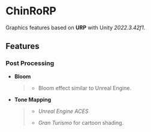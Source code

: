 # ChinRoRP
Graphics features based on **URP** with Unity *2022.3.42f1*.

## Features

### Post Processing
- **Bloom**
  >- Bloom effect similar to Unreal Engine.
- **Tone Mapping**
  > - *Unreal Engine ACES*
  > 
  > - *Gran Turismo* for cartoon shading.
